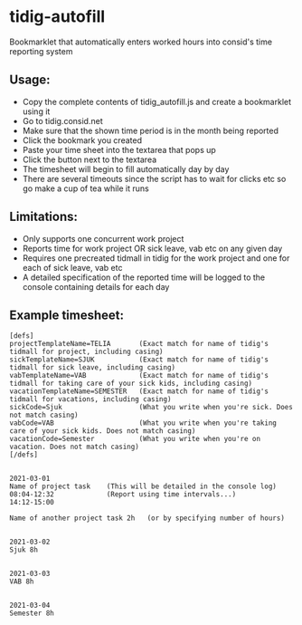 # tidig-autofill
Bookmarklet that automatically enters worked hours into consid's time reporting system

## Usage:
  - Copy the complete contents of tidig_autofill.js and create a bookmarklet using it
  - Go to tidig.consid.net
  - Make sure that the shown time period is in the month being reported
  - Click the bookmark you created
  - Paste your time sheet into the textarea that pops up
  - Click the button next to the textarea
  - The timesheet will begin to fill automatically day by day
  - There are several timeouts since the script has to wait for clicks etc so go make a cup of tea while it runs

## Limitations:
  - Only supports one concurrent work project
  - Reports time for work project OR sick leave, vab etc on any given day
  - Requires one precreated tidmall in tidig for the work project and one for each of sick leave, vab etc 
  - A detailed specification of the reported time will be logged to the console containing details for each day

## Example timesheet:
  ```
  [defs]
  projectTemplateName=TELIA       (Exact match for name of tidig's tidmall for project, including casing)
  sickTemplateName=SJUK           (Exact match for name of tidig's tidmall for sick leave, including casing)
  vabTemplateName=VAB             (Exact match for name of tidig's tidmall for taking care of your sick kids, including casing)
  vacationTemplateName=SEMESTER   (Exact match for name of tidig's tidmall for vacations, including casing)
  sickCode=Sjuk                   (What you write when you're sick. Does not match casing)
  vabCode=VAB                     (What you write when you're taking care of your sick kids. Does not match casing)
  vacationCode=Semester           (What you write when you're on vacation. Does not match casing)
  [/defs]
  
  
  2021-03-01
  Name of project task    (This will be detailed in the console log)
  08:04-12:32             (Report using time intervals...)
  14:12-15:00
  
  Name of another project task 2h   (or by specifying number of hours) 
  
  
  2021-03-02
  Sjuk 8h
  
  
  2021-03-03
  VAB 8h
  
  
  2021-03-04
  Semester 8h
```
